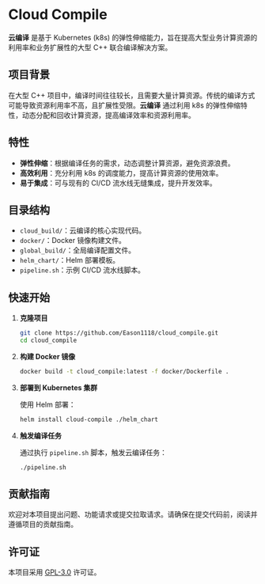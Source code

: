 # Cloud Compile

**云编译** 是基于 Kubernetes (k8s) 的弹性伸缩能力，旨在提高大型业务计算资源的利用率和业务扩展性的大型 C++ 联合编译解决方案。

## 项目背景

在大型 C++ 项目中，编译时间往往较长，且需要大量计算资源。传统的编译方式可能导致资源利用率不高，且扩展性受限。**云编译** 通过利用 k8s 的弹性伸缩特性，动态分配和回收计算资源，提高编译效率和资源利用率。

## 特性

- **弹性伸缩**：根据编译任务的需求，动态调整计算资源，避免资源浪费。
- **高效利用**：充分利用 k8s 的调度能力，提高计算资源的使用效率。
- **易于集成**：可与现有的 CI/CD 流水线无缝集成，提升开发效率。

## 目录结构

- `cloud_build/`：云编译的核心实现代码。
- `docker/`：Docker 镜像构建文件。
- `global_build/`：全局编译配置文件。
- `helm_chart/`：Helm 部署模板。
- `pipeline.sh`：示例 CI/CD 流水线脚本。

## 快速开始

1. **克隆项目**

   ```bash
   git clone https://github.com/Eason1118/cloud_compile.git
   cd cloud_compile
   ```

2. **构建 Docker 镜像**

   ```bash
   docker build -t cloud_compile:latest -f docker/Dockerfile .
   ```

3. **部署到 Kubernetes 集群**

   使用 Helm 部署：

   ```bash
   helm install cloud-compile ./helm_chart
   ```

4. **触发编译任务**

   通过执行 `pipeline.sh` 脚本，触发云编译任务：

   ```bash
   ./pipeline.sh
   ```

## 贡献指南

欢迎对本项目提出问题、功能请求或提交拉取请求。请确保在提交代码前，阅读并遵循项目的贡献指南。

## 许可证

本项目采用 [GPL-3.0](LICENSE) 许可证。
